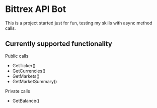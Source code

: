 Bittrex API Bot
======
This is a project started just for fun, testing my skills with async method calls.


Currently supported functionality
------
Public calls
- GetTicker() 
- GetCurrencies()
- GetMarkets()
- GetMarketSummary()

Private calls
- GetBalance()
